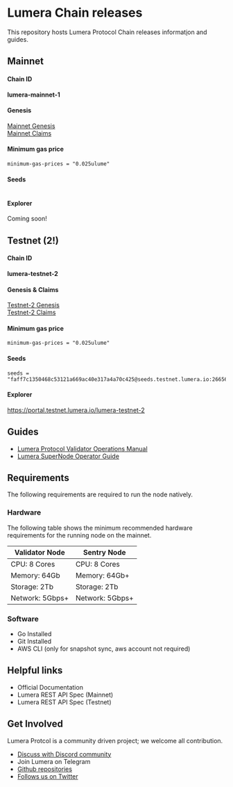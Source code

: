 # Lumera Chain releases

This repository hosts Lumera Protocol Chain releases informat[i]()on and guides.

## Mainnet
#### Chain ID
**lumera-mainnet-1**

#### Genesis
[Mainnet Genesis](https://raw.githubusercontent.com/LumeraProtocol/lumera-networks/refs/heads/master/mainnet/genesis.json) <br/>
[Mainnet Claims](https://raw.githubusercontent.com/LumeraProtocol/lumera-networks/refs/heads/master/mainnet/claims.csv)

#### Minimum gas price
```
minimum-gas-prices = "0.025ulume"
```

#### Seeds
```
```

#### Explorer
Coming soon!

## Testnet (2!)
#### Chain ID
**lumera-testnet-2**

#### Genesis & Claims
[Testnet-2 Genesis](https://raw.githubusercontent.com/LumeraProtocol/lumera-networks/refs/heads/master/testnet-2/genesis.json) <br/>
[Testnet-2 Claims](https://raw.githubusercontent.com/LumeraProtocol/lumera-networks/refs/heads/master/testnet-2/claims.csv)

#### Minimum gas price
```
minimum-gas-prices = "0.025ulume"
```

#### Seeds
```
seeds = "faff7c1350468c53121a669ac40e317a4a70c425@seeds.testnet.lumera.io:26656"
```

#### Explorer
https://portal.testnet.lumera.io/lumera-testnet-2


## Guides
* [Lumera Protocol Validator Operations Manual](docs/VALIDATOR_GUIDE.md)
* [Lumera SuperNode Operator Guide](docs/SUPERNODE_GUIDE.md)

## Requirements
The following requirements are required to run the node natively.

### Hardware
The following table shows the minimum recommended hardware requirements for the running node on the mainnet.

| Validator Node | Sentry Node |
| --- | --- |
| CPU: 8 Cores | CPU: 8 Cores |
| Memory: 64Gb	| Memory: 64Gb+ |
| Storage: 2Tb	| Storage: 2Tb |
| Network: 5Gbps+	| Network: 5Gbps+ |

### Software
* Go Installed
* Git Installed
* AWS CLI (only for snapshot sync, aws account not required)

## Helpful links
* Official Documentation
* Lumera REST API Spec (Mainnet)
* Lumera REST API Spec (Testnet)
  
## Get Involved
Lumera Protcol is a community driven project; we welcome all contribution.

* [Discuss with Discord community](https://discord.gg/lumeraprotocol)<br>
* Join Lumera on Telegram<br>
* [Github repositories](https://github.com/LumeraProtocol)<br>
* [Follows us on Twitter](https://x.com/lumeraprotocol)<br>
